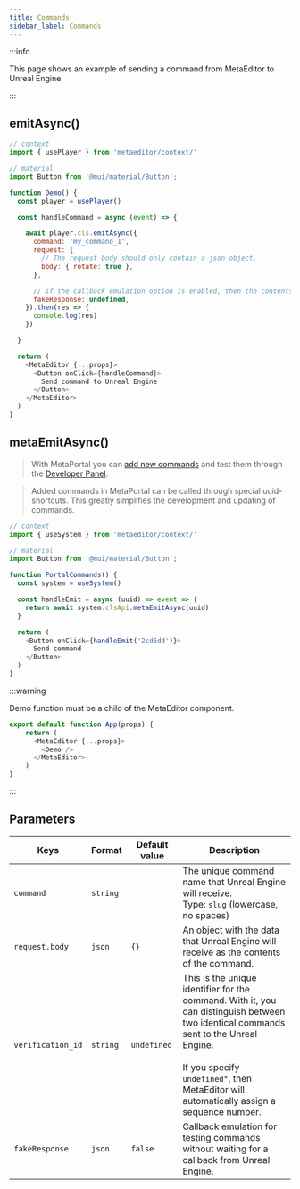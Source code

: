 ```yaml
---
title: Commands
sidebar_label: Commands
---
```


:::info

This page shows an example of sending a command from MetaEditor to Unreal Engine.

:::

## emitAsync()

```javascript
// context
import { usePlayer } from 'metaeditor/context/'

// material
import Button from '@mui/material/Button';

function Demo() {
  const player = usePlayer()

  const handleCommand = async (event) => {

    await player.cls.emitAsync({
      command: 'my_command_1',
      request: {
        // The request body should only contain a json object.
        body: { rotate: true },
      },

      // If the callback emulation option is enabled, then the contents of fakeResponse will be returned as response.body
      fakeResponse: undefined,
    }).then(res => {
      console.log(res)
    })

  }

  return (
    <MetaEditor {...props}>
      <Button onClick={handleCommand}>
        Send command to Unreal Engine
      </Button>
    </MetaEditor>
  )
}
```

## metaEmitAsync()

> With MetaPortal you can [add new commands](../../metaportal/commands.md) and test them through the [Developer Panel](../devpanel/commands.md).

> Added commands in MetaPortal can be called through special uuid-shortcuts. This greatly simplifies the development and updating of commands.

```javascript
// context
import { useSystem } from 'metaeditor/context/'

// material
import Button from '@mui/material/Button';

function PortalCommands() {
  const system = useSystem()

  const handleEmit = async (uuid) => event => {
    return await system.clsApi.metaEmitAsync(uuid)
  }

  return (
    <Button onClick={handleEmit('2cd6dd')}>
      Send command
    </Button>
  )
}
```

:::warning

Demo function must be a child of the MetaEditor component.

```javascript
export default function App(props) {
    return (
      <MetaEditor {...props}>
        <Demo />
      </MetaEditor>
    )
}
```

:::

## Parameters

| Keys              | Format   | Default value | Description                                                                                                                                                                                                                              |
| ----------------- | -------- | ------------- | ---------------------------------------------------------------------------------------------------------------------------------------------------------------------------------------------------------------------------------------- |
| `command`         | `string` |               | The unique command name that Unreal Engine will receive.<br/>Type: `slug` (lowercase, no spaces)                                                                                                                                         |
| `request.body`    | `json`   | `{}`          | An object with the data that Unreal Engine will receive as the contents of the command.                                                                                                                                                  |
| `verification_id` | `string` | `undefined`   | This is the unique identifier for the command. With it, you can distinguish between two identical commands sent to the Unreal Engine.<br/><br/>If you specify `undefined"`, then MetaEditor will automatically assign a sequence number. |
| `fakeResponse`    | `json`   | `false`       | Callback emulation for testing commands without waiting for a callback from Unreal Engine.                                                                                                                                               |
